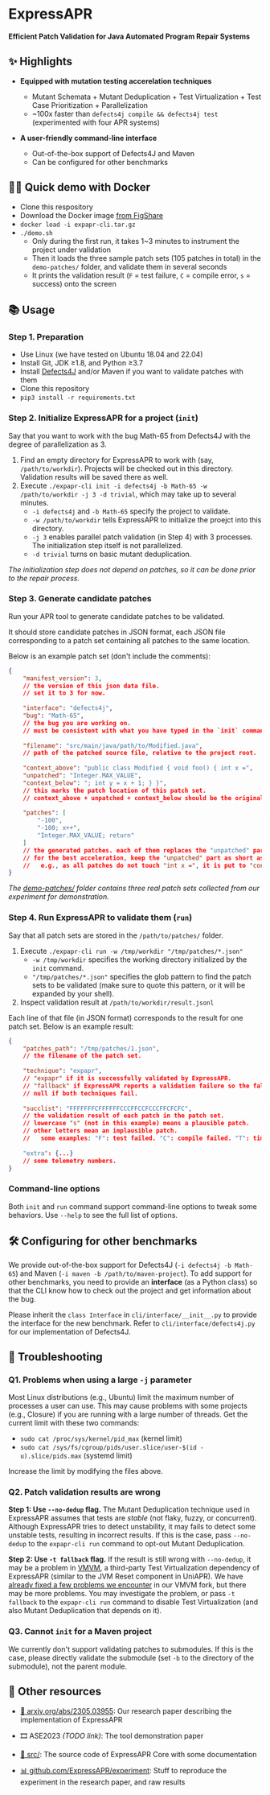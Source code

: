 # ExpressAPR

**Efficient Patch Validation for Java Automated Program Repair Systems**



## ✨ Highlights

- **Equipped with mutation testing accerelation techniques**
  - Mutant Schemata + Mutant Deduplication + Test Virtualization + Test Case Prioritization + Parallelization
  - ~100x faster than `defects4j compile && defects4j test` (experimented with four APR systems)

- **A user-friendly command-line interface**
  - Out-of-the-box support of Defects4J and Maven
  - Can be configured for other benchmarks




## 👨‍🏫 Quick demo with Docker

- Clone this respository
- Download the Docker image [from FigShare](https://doi.org/10.6084/m9.figshare.21559650)
- `docker load -i expapr-cli.tar.gz`
- `./demo.sh`
  - Only during the first run, it takes 1~3 minutes to instrument the project under validation
  - Then it loads the three sample patch sets (105 patches in total) in the `demo-patches/` folder, and validate them in several seconds
  - It prints the validation result (`F` = test failure, `C` = compile error, `s` = success) onto the screen



## 📚 Usage

### Step 1. Preparation

- Use Linux (we have tested on Ubuntu 18.04 and 22.04)
- Install Git, JDK ≥1.8, and Python ≥3.7
- Install [Defects4J](https://github.com/rjust/defects4j) and/or Maven if you want to validate patches with them
- Clone this repository
- `pip3 install -r requirements.txt`

### Step 2. Initialize ExpressAPR for a project (`init`)

Say that you want to work with the bug Math-65 from Defects4J with the degree of parallelization as 3.

1. Find an empty directory for ExpressAPR to work with (say, `/path/to/workdir`). Projects will be checked out in this directory. Validation results will be saved there as well.
2. Execute `./expapr-cli init -i defects4j -b Math-65 -w /path/to/workdir -j 3 -d trivial`, which may take up to several minutes.
   - `-i defects4j` and `-b Math-65` specify the project to validate.
   - `-w /path/to/workdir` tells ExpressAPR to initialize the proejct into this directory.
   - `-j 3` enables parallel patch validation (in Step 4) with 3 processes. The initialization step itself is not parallelized.
   - `-d trivial` turns on basic mutant deduplication.

*The initialization step does not depend on patches, so it can be done prior to the repair process.*

### Step 3. Generate candidate patches

Run your APR tool to generate candidate patches to be validated.

It should store candidate patches in JSON format, each JSON file corresponding to a patch set containing all patches to the same location.

Below is an example patch set (don't include the comments):

```json
{
    "manifest_version": 3,
    // the version of this json data file.
    // set it to 3 for now.
    
    "interface": "defects4j",
    "bug": "Math-65",
    // the bug you are working on.
    // must be consistent with what you have typed in the `init` command.
    
    "filename": "src/main/java/path/to/Modified.java",
    // path of the patched source file, relative to the project root.
    
    "context_above": "public class Modified { void foo() { int x =",
    "unpatched": "Integer.MAX_VALUE",
    "context_below": "; int y = x + 1; } }",
    // this marks the patch location of this patch set.
    // context_above + unpatched + context_below should be the original content of the file.
    
    "patches": [
        "-100",
        "-100; x++",
        "Integer.MAX_VALUE; return"
    ]
    // the generated patches. each of them replaces the "unpatched" part.
    // for the best acceleration, keep the "unpatched" part as short as possible.
    //   e.g., as all patches do not touch "int x =", it is put to "context_above".
}
```

*The [demo-patches/](demo-patches/) folder contains three real patch sets collected from our experiment for demonstration.*

### Step 4. Run ExpressAPR to validate them (`run`)

Say that all patch sets are stored in the `/path/to/patches/` folder.

1. Execute `./expapr-cli run -w /tmp/workdir "/tmp/patches/*.json"`
   - `-w /tmp/workdir` specifies the working directory initialized by the `init` command.
   - `"/tmp/patches/*.json"` specifies the glob pattern to find the patch sets to be validated (make sure to quote this pattern, or it will be expanded by your shell).
2. Inspect validation result at `/path/to/workdir/result.jsonl`

Each line of that file (in JSON format) corresponds to the result for one patch set. Below is an example result:

```json
{
    "patches_path": "/tmp/patches/1.json",
    // the filename of the patch set.
    
    "technique": "expapr",
    // "expapr" if it is successfully validated by ExpressAPR.
    // "fallback" if ExpressAPR reports a validation failure so the fallback technique is used.
    // null if both techniques fail.
    
    "succlist": "FFFFFFFCFFFFFFCCCFFCCFCCCFFCFCFC",
    // the validation result of each patch in the patch set.
    // lowercase "s" (not in this example) means a plausible patch.
    // other letters mean an implausible patch.
    //   some examples: "F": test failed. "C": compile failed. "T": timed out.
    
    "extra": {...}
    // some telemetry numbers.
}
```

### Command-line options

Both `init` and `run` command support command-line options to tweak some behaviors. Use `--help` to see the full list of options.



## 🛠 Configuring for other benchmarks

We provide out-of-the-box support for Defects4J (`-i defects4j -b Math-65`) and Maven (`-i maven -b /path/to/maven-project`). To add support for other benchmarks, you need to provide an **interface** (as a Python class) so that the CLI know how to check out the project and get information about the bug.

Please inherit the `class Interface` in `cli/interface/__init__.py` to provide the interface for the new benchmark. Refer to `cli/interface/defects4j.py` for our implementation of Defects4J.



## 💊 Troubleshooting

### Q1. Problems when using a large `-j` parameter

Most Linux distributions (e.g., Ubuntu) limit the maximum number of processes a user can use. This may cause problems with some projects (e.g., Closure) if you are running with a large number of threads. Get the current limit with these two commands:

- `sudo cat /proc/sys/kernel/pid_max` (kernel limit)
- `sudo cat /sys/fs/cgroup/pids/user.slice/user-$(id -u).slice/pids.max` (systemd limit)

Increase the limit by modifying the files above.

### Q2. Patch validation results are wrong

**Step 1: Use `--no-dedup` flag.** The Mutant Deduplication technique used in ExpressAPR assumes that tests are *stable* (not flaky, fuzzy, or concurrent). Although ExpressAPR tries to detect unstability, it may fails to detect some unstable tests, resulting in incorrect results. If this is the case, pass `--no-dedup` to the `expapr-cli run` command to opt-out Mutant Deduplication.

**Step 2: Use `-t fallback` flag.** If the result is still wrong with `--no-dedup`, it may be a problem in [VMVM](https://github.com/Programming-Systems-Lab/vmvm), a third-party Test Virtualization dependency of ExpressAPR (similar to the JVM Reset component in UniAPR). We have [already fixed a few problems we encounter](https://github.com/ExpressAPR/VMVM/compare/07a36dc21373147c50ceacd7bff2b2e7a86c8780...master) in our VMVM fork, but there may be more problems. You may investigate the problem, or pass `-t fallback` to the `expapr-cli run` command to disable Test Virtualization (and also Mutant Deduplication that depends on it).

### Q3. Cannot `init` for a Maven project

We currently don't support validating patches to submodules. If this is the case, please directly validate the submodule (set `-b` to the directory of the submodule), not the parent module.



## 🔗 Other resources

- [📄 arxiv.org/abs/2305.03955](https://arxiv.org/abs/2305.03955): Our research paper describing the implementation of ExpressAPR

- 🎞 ASE2023 *(TODO link)*: The tool demonstration paper

- [💾 src/](src/): The source code of ExpressAPR Core with some documentation
- [📊 github.com/ExpressAPR/experiment](https://github.com/ExpressAPR/experiment): Stuff to reproduce the experiment in the research paper, and raw results